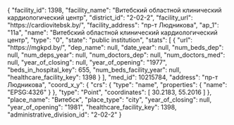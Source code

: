 {
    "facility_id": 1398,
    "facility_name": "Витебский областной клинический кардиологический центр",
    "district_id": "2-02-2",
    "facility_url": "https:\/\/cardiovitebsk.by\/",
    "facility_address": "пр-т Людникова",
    "ap_1": "11а",
    "name": "Витебский областной клинический кардиологический центр",
    "type": "0",
    "state": "public institution",
    "stats": [
        {
            "url": "https:\/\/mgkpd.by\/",
            "dep_name": null,
            "date_year": null,
            "num_beds_dep": null,
            "num_deps_year": null,
            "num_doctors_dep": null,
            "num_doctors_med": null,
            "year_of_closing": null,
            "year_of_opening": "1977",
            "beds_in_hospital_key": 655,
            "num_beds_facility_year": null,
            "healthcare_facility_key": 1398
        }
    ],
    "med_id": 10215784,
    "address": "пр-т Людникова",
    "coord_x_y": {
        "crs": {
            "type": "name",
            "properties": {
                "name": "EPSG:4326"
            }
        },
        "type": "Point",
        "coordinates": [
            30.2183,
            55.2016
        ]
    },
    "place_name": "Витебск",
    "place_type": "city",
    "year_of_closing": null,
    "year_of_opening": "1981",
    "healthcare_facility_key": 1398,
    "administrative_division_id": "2-02-2"
}